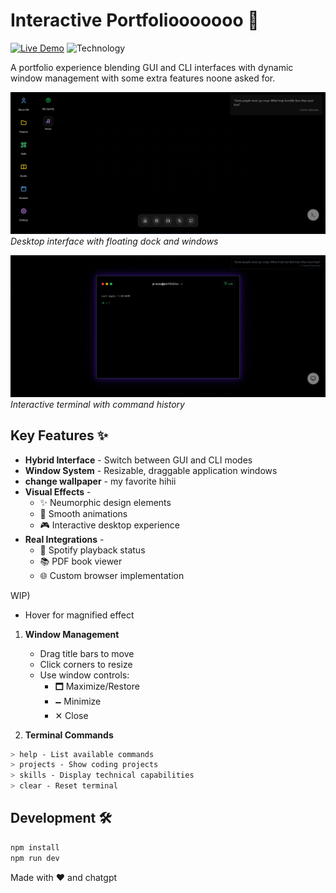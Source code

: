 # Interactive Portfoliooooooo 🌟

[![Live Demo](https://img.shields.io/badge/demo-live-green?style=for-the-badge)](https://dualportfolioo.vercel.app)
![Technology](https://img.shields.io/badge/tech-next.js%2C%20framer%20motion%2C%20tailwind-cyan?style=for-the-badge)

A portfolio experience blending GUI and CLI interfaces with dynamic window management with some extra features noone asked for.

![Main Interface](/screenshots/desktopui.png) _Desktop interface with floating dock and windows_

![Terminal Interface](/screenshots/terminalui.png) _Interactive terminal with command history_

## Key Features ✨

- **Hybrid Interface** - Switch between GUI and CLI modes
- **Window System** - Resizable, draggable application windows
- **change wallpaper** - my favorite hihii
- **Visual Effects** -
  - ✨ Neumorphic design elements
  - 🌈 Smooth animations
  - 🎮 Interactive desktop experience
- **Real Integrations** -
  - 🎵 Spotify playback status
  - 📚 PDF book viewer
  - 🌐 Custom browser implementation

WIP)

- Hover for magnified effect

1. **Window Management**

   - Drag title bars to move
   - Click corners to resize
   - Use window controls:
     - 🗖 Maximize/Restore
     - 🗕 Minimize
     - ✕ Close

2. **Terminal Commands**

```bash
> help - List available commands
> projects - Show coding projects
> skills - Display technical capabilities
> clear - Reset terminal
```

## Development 🛠️

```bash
npm install
npm run dev
```

Made with ❤️ and chatgpt
